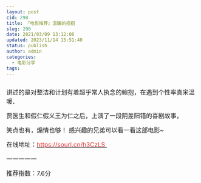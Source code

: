 ```yaml
---
layout: post
cid: 298
title: 『电影推荐』温暖的抱抱
slug: 298
date: 2021/03/09 13:12:06
updated: 2023/11/14 15:51:40
status: publish
author: admin
categories: 
  - 电影分享
tags: 
---
```



<div alt="潮男心博客 www.cnx0.com">
	<p>
		<a class="pics" href="https://djblog.cn/upload/1/888552/images/20210309/2021030903470687687.jpg" rel="pics"><img src="http://www.aishoujizy.com/upload/1/888552/images/20210309/2021030903470687687.jpg" class="scrollLoading" data-url="/upload/1/888552/images/20210309/2021030903470687687.jpg" alt="" /></a> 
	</p>
	<p>
		<span style="font-size:16px;">讲述的是对整洁和计划有着超乎常人执念的鲍抱，在遇到个性率真宋温暖、</span> 
	</p>
	<p>
		<span style="font-size:16px;">贾医生和假仁假义王为仁之后，上演了一段阴差阳错的喜剧故事，</span> 
	</p>
	<p>
		<span style="font-size:16px;">笑点也有，煽情也够！ 感兴趣的兄弟可以看一看这部电影~</span> 
	</p>
	<p>
		<span style="font-size:16px;">在线地址：<a href="https://sourl.cn/h3CzLS" target="_blank"><span style="color:#E53333;">https://sourl.cn/h3CzLS&nbsp;</span></a></span> 
	</p>
	<p>
		<span style="font-size:16px;">一一一一一&nbsp;</span> 
	</p>
	<p>
		<span style="font-size:16px;">推荐指数：7.6分</span><span style="font-size:16px;"></span> 
	</p>
</div>